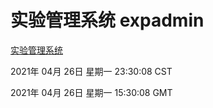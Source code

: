 # 实验管理系统 expadmin
[实验管理系统](http://:56808/expadmin-782313d2-e1b1-4ea7-932e-3a55e6a1a4d0/)

2021年 04月 26日 星期一 23:30:08 CST

2021年 04月 26日 星期一 15:30:08 GMT
